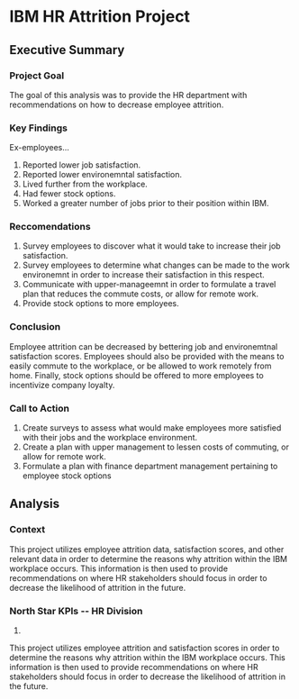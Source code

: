 # IBM HR Attrition Project
## Executive Summary
### Project Goal
The goal of this analysis was to provide the HR department with recommendations on how to decrease employee attrition.
### Key Findings
Ex-employees...
1. Reported lower job satisfaction.
2. Reported lower environemntal satisfaction.
4. Lived further from the workplace.
5. Had fewer stock options.
6. Worked a greater number of jobs prior to their position within IBM.
### Reccomendations
1. Survey employees to discover what it would take to increase their job satisfaction.
2. Survey employees to determine what changes can be made to the work environemnt in order to increase their satisfaction in this respect.
3. Communicate with upper-manageemnt in order to formulate a travel plan that reduces the commute costs, or allow for remote work.
4. Provide stock options to more employees.
### Conclusion
Employee attrition can be decreased by bettering job and environemtnal satisfaction scores. Employees should also be provided with the means to easily commute to the workplace, or be allowed to work remotely from home. Finally, stock options should be offered to more employees to incentivize company loyalty.
### Call to Action
1. Create surveys to assess what would make employees more satisfied with their jobs and the workplace environment.
2. Create a plan with upper management to lessen costs of commuting, or allow for remote work.
3. Formulate a plan with finance department management pertaining to employee stock options
## Analysis
### Context
This project utilizes employee attrition data, satisfaction scores, and other relevant data in order to determine the reasons why attrition within the IBM workplace occurs. This information is then used to provide recommendations on where HR stakeholders should focus in order to decrease the likelihood of attrition in the future.
### North Star KPIs -- HR Division
1. 

This project utilizes employee attrition and satisfaction scores in order to determine the reasons why attrition within the IBM workplace occurs. This information is then used to provide recommendations on where HR stakeholders should focus in order to decrease the likelihood of attrition in the future.
